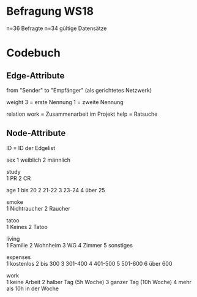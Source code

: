 # Befragung WS18
n=36 Befragte
n=34 gültige Datensätze


# Codebuch	

## Edge-Attribute
from "Sender"
to "Empfänger" 
(als gerichtetes Netzwerk)

weight
3 = erste Nennung
1 = zweite Nennung

relation
work = Zusammenarbeit im Projekt
help = Ratsuche 


## Node-Attribute
ID = ID der Edgelist

sex	
1	weiblich
2	männlich

study	
1	PR
2	CR

age	
1	bis 20
2	21-22
3	23-24
4	über 25

smoke	
1	Nichtraucher
2	Raucher

tatoo	
1	Keines
2	Tatoo

living	
1	Familie
2	Wohnheim
3	WG
4	Zimmer
5	sonstiges

expenses	
1	kostenlos
2	bis 300
3	301-400
4	401-500
5	501-600
6	über 600

work	
1	keine Arbeit
2	halber Tag (5h Woche)
3	ganzer Tag (10h Woche)
4	mehr als 10h in der Woche
